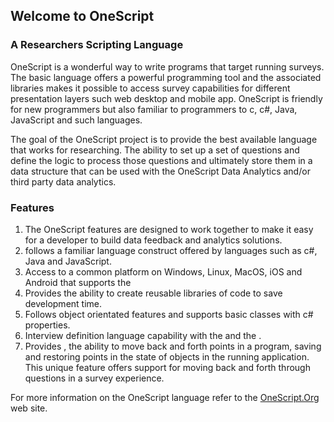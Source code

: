 ## Welcome to OneScript

### A Researchers Scripting Language
OneScript is a wonderful way to write programs that target running surveys. The basic language offers a powerful programming tool and the associated libraries makes it possible to access survey capabilities for different presentation layers such web desktop and mobile app.
OneScript is friendly for new programmers but also familiar to programmers to c, c#, Java, JavaScript and such languages.

The goal of the OneScript project is to provide the best available language that works for researching. The ability to set up a set of questions and define the logic to process those questions and ultimately store them in a data structure that can be used with the OneScript Data Analytics and/or third party data analytics.

### Features
1. The OneScript features are designed to work together to make it easy for a developer to build data feedback and analytics solutions.
1. follows a familiar language construct offered by languages such as c#, Java and JavaScript.
1. Access to a common platform on Windows, Linux, MacOS, iOS and Android that supports the  ​
1. Provides the ability to create reusable libraries of code to save development time.
1. Follows object orientated features and supports basic classes with c# properties.
1. Interview definition language capability with the  and the .
1. Provides , the ability to move back and forth points in a program, saving and restoring points in the state of objects in the running application. This unique feature offers support for moving back and forth through questions in a survey experience.

For more information on the OneScript language refer to the [OneScript.Org](https://www.onescript.org) web site.
